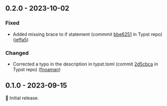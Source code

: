 ## 0.2.0 - 2023-10-02

### Fixed
* Added missing brace to if statement (commmit [bbe6251](https://github.com/typst/packages/commit/bbe6251c1511ff97d92988aeb55ff66470cbd0b9) in Typst repo) ([jeffa5](https://github.com/jeffa5))

### Changed
* Corrected a typo in the description in typst.toml (commit [2d5cbca](https://github.com/typst/packages/commit/2d5cbcada47a7fb1d00f2d3f7f67c11132e79429) in Typst repo) ([fnoaman](https://github.com/fnoaman))

## 0.1.0 - 2023-09-15

:seedling: Initial release.
